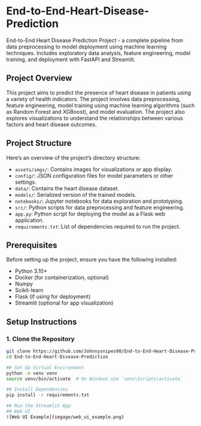 # End-to-End-Heart-Disease-Prediction
End-to-End Heart Disease Prediction Project - a complete pipeline from data preprocessing to model deployment using machine learning techniques. Includes exploratory data analysis, feature engineering, model training, and deployment with FastAPI and Streamlit.

## Project Overview

This project aims to predict the presence of heart disease in patients using a variety of health indicators. The project involves data preprocessing, feature engineering, model training using machine learning algorithms (such as Random Forest and XGBoost), and model evaluation. The project also explores visualizations to understand the relationships between various factors and heart disease outcomes.

## Project Structure

Here’s an overview of the project’s directory structure:

- `assets/imgs/`: Contains images for visualizations or app display.
- `config/`: JSON configuration files for model parameters or other settings.
- `data/`: Contains the heart disease dataset.
- `models/`: Serialized version of the trained models.
- `notebooks/`: Jupyter notebooks for data exploration and prototyping.
- `src/`: Python scripts for data preprocessing and feature engineering.
- `app.py`: Python script for deploying the model as a Flask web application.
- `requirements.txt`: List of dependencies required to run the project.

## Prerequisites

Before setting up the project, ensure you have the following installed:
- Python 3.10+
- Docker (for containerization, optional)
- Numpy
- Scikit-learn
- Flask (if using for deployment)
- Streamlit (optional for app visualization)

## Setup Instructions

### 1. Clone the Repository

```bash
git clone https://github.com/Johnnysnipes90/End-to-End-Heart-Disease-Prediction.git
cd End-to-End-Heart-Disease-Prediction

## Set Up Virtual Environment
python -m venv venv
source venv/bin/activate  # On Windows use `venv\Scripts\activate`

## Install Dependencies
pip install -r requirements.txt

## Run the Streamlit App
## Web UI
![Web UI Example](imgage/web_ui_example.png)



